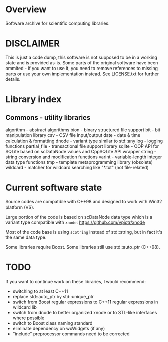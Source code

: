 # Overview
Software archive for scientific computing libraries.

# DISCLAIMER 
This is just a code dump, this software is not supposed to be in a working state and is provided as-is.
Some parts of the original software have been ommited - if you want to use it, you need to remove references to missing parts or use your own implementation instead.
See LICENSE.txt for further details.

# Library index

## Commons - utility libraries
algorithm    - abstract algorithms
bion         - binary structured file support 
bit          - bit manipulation library
csv          - CSV file input/output
date         - date & time calculation & formatting
dnode        - variant type similar to std::any
log          - logging functions
partial_file - transactional file support library
sqlite       - OOP API for SQLite based on scDataNode values and CppSQLite API wrapper
string       - string conversion and modification functions
varint       - variable-length integer data type functions
tmp          - template metaprogramming library (obsolete)
wildcard     - matcher for wildcard searching like "*.txt" (not file-related)

# Current software state
Source codes are compatible with C++98 and designed to work with Win32 platform (VS).

Large portion of the code is based on scDataNode data type which is a variant type compatible with `xnode`:
https://github.com/vpiotr/xnode

Most of the code base is using `scString` instead of std::string, but in fact it's the same data type.

Some libraries require Boost. 
Some libraries still use std::auto_ptr (C++98).

# TODO
If you want to continue work on these libraries, I would recommend:
* switching to at least C++11 
* replace std::auto_ptr by std::unique_ptr
* switch from Boost regular expressions to C++11 regular expressions in wildcard lib
* switch from dnode to better organized xnode or to STL-like interfaces where possible
* switch to Boost class naming standard 
* eliminate dependency on wxWidgets (if any)
* "include" preprocessor commands need to be corrected 
 

